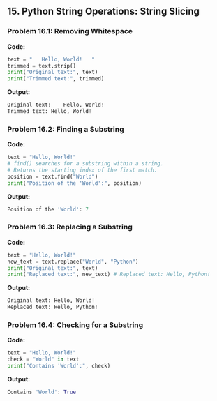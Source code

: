 ## 15. Python String Operations: String Slicing

### Problem 16.1: Removing Whitespace


**Code:**
```python
text = "   Hello, World!   "
trimmed = text.strip()
print("Original text:", text)
print("Trimmed text:", trimmed)
```

**Output:**
```python
Original text:    Hello, World!   
Trimmed text: Hello, World!
```

### Problem 16.2: Finding a Substring

**Code:**
```python
text = "Hello, World!"
# find() searches for a substring within a string.
# Returns the starting index of the first match. 
position = text.find("World")  
print("Position of the 'World':", position)
```

**Output:**
```python
Position of the 'World': 7
```

### Problem 16.3: Replacing a Substring

**Code:**
```python
text = "Hello, World!"
new_text = text.replace("World", "Python")
print("Original text:", text)
print("Replaced text:", new_text) # Replaced text: Hello, Python!
```

**Output:**
```python
Original text: Hello, World!
Replaced text: Hello, Python!
```

### Problem 16.4: Checking for a Substring

**Code:**
```python
text = "Hello, World!"
check = "World" in text
print("Contains 'World':", check)
```

**Output:**
```python
Contains 'World': True
```